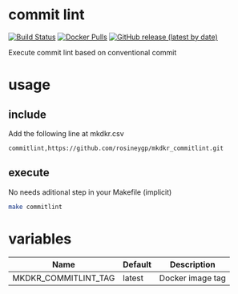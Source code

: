 # commit lint

[![Build Status](https://img.shields.io/endpoint.svg?url=https%3A%2F%2Factions-badge.atrox.dev%2Frosineygp%2Fmkdkr_commitlint%2Fbadge%3Fref%3Dmaster&style=flat)](https://actions-badge.atrox.dev/rosineygp/mkdkr_commitlint/goto?ref=master)
[![Docker Pulls](https://img.shields.io/docker/pulls/rosiney/mkdkr_commitlint)](https://hub.docker.com/r/rosiney/mkdkr_commitlint)
[![GitHub release (latest by date)](https://img.shields.io/github/v/release/rosineygp/mkdkr_commitlint)](https://github.com/rosineygp/mkdkr_commitlint/releases)

Execute commit lint based on conventional commit

# usage

## include

Add the following line at mkdkr.csv

```csv
commitlint,https://github.com/rosineygp/mkdkr_commitlint.git
```
## execute

No needs aditional step in your Makefile (implicit)

```bash
make commitlint
```

# variables

|Name|Default|Description|
|----|-------|-----------|
|MKDKR_COMMITLINT_TAG|latest|Docker image tag|